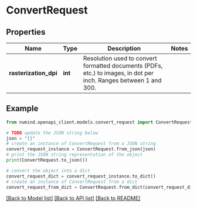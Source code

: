 # ConvertRequest


## Properties

Name | Type | Description | Notes
------------ | ------------- | ------------- | -------------
**rasterization_dpi** | **int** | Resolution used to convert formatted documents (PDFs, etc.) to images, in dot per inch.   Ranges between 1 and 300. | 

## Example

```python
from numind.openapi_client.models.convert_request import ConvertRequest

# TODO update the JSON string below
json = "{}"
# create an instance of ConvertRequest from a JSON string
convert_request_instance = ConvertRequest.from_json(json)
# print the JSON string representation of the object
print(ConvertRequest.to_json())

# convert the object into a dict
convert_request_dict = convert_request_instance.to_dict()
# create an instance of ConvertRequest from a dict
convert_request_from_dict = ConvertRequest.from_dict(convert_request_dict)
```
[[Back to Model list]](../README.md#documentation-for-models) [[Back to API list]](../README.md#documentation-for-api-endpoints) [[Back to README]](../README.md)


